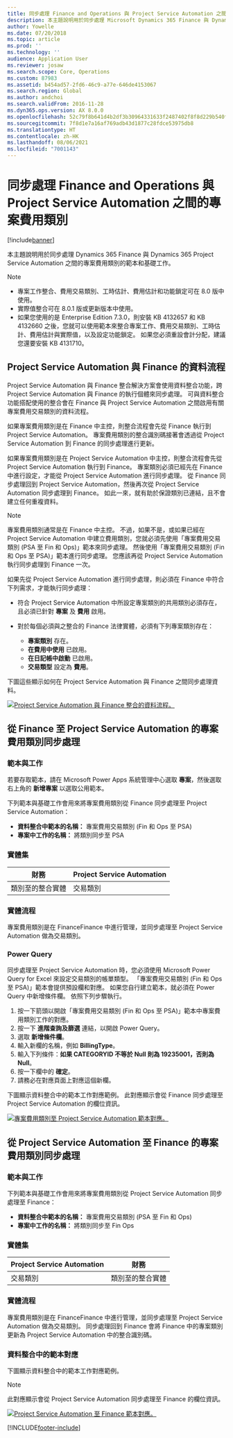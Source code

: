 ```yaml
---
title: 同步處理 Finance and Operations 與 Project Service Automation 之間的專案費用類別
description: 本主題說明用於同步處理 Microsoft Dynamics 365 Finance 與 Dynamics 365 Project Service Automation 之間的專案費用類別的範本和基礎工作。
author: Yowelle
ms.date: 07/20/2018
ms.topic: article
ms.prod: ''
ms.technology: ''
audience: Application User
ms.reviewer: josaw
ms.search.scope: Core, Operations
ms.custom: 87983
ms.assetid: b454ad57-2fd6-46c9-a77e-646de4153067
ms.search.region: Global
ms.author: andchoi
ms.search.validFrom: 2016-11-28
ms.dyn365.ops.version: AX 8.0.0
ms.openlocfilehash: 52c79f8b641d4b2df3b30964331633f2487402f8f8d229b540f9544c0f848557
ms.sourcegitcommit: 7f8d1e7a16af769adb43d1877c28fdce53975db8
ms.translationtype: HT
ms.contentlocale: zh-HK
ms.lasthandoff: 08/06/2021
ms.locfileid: "7001143"
---
```

# <a name="synchronize-project-expense-categories-between-finance-and-operations-and-project-service-automation"></a>同步處理 Finance and Operations 與 Project Service Automation 之間的專案費用類別

[!include[banner](../includes/banner.md)]

本主題說明用於同步處理 Dynamics 365 Finance 與 Dynamics 365 Project Service Automation 之間的專案費用類別的範本和基礎工作。

> [!NOTE]
> - 專案工作整合、費用交易類別、工時估計、費用估計和功能鎖定可在 8.0 版中使用。
> - 實際值整合可在 8.0.1 版或更新版本中使用。
> - 如果您使用的是 Enterprise Edition 7.3.0，則安裝 KB 4132657 和 KB 4132660 之後，您就可以使用範本來整合專案工作、費用交易類別、工時估計、費用估計與實際值，以及設定功能鎖定。 如果您必須重設會計分配，建議您還要安裝 KB 4131710。

## <a name="data-flow-for-project-service-automation-and-finance"></a>Project Service Automation 與 Finance 的資料流程

Project Service Automation 與 Finance 整合解決方案會使用資料整合功能，跨 Project Service Automation 與 Finance 的執行個體來同步處理。 可與資料整合功能搭配使用的整合會在 Finance 與 Project Service Automation 之間啟用有關專案費用交易類別的資料流程。

如果專案費用類別是在 Finance 中主控，則整合流程會先從 Finance 執行到 Project Service Automation。 專案費用類別的整合識別碼接著會透過從 Project Service Automation 到 Finance 的同步處理進行更新。

如果專案費用類別是在 Project Service Automation 中主控，則整合流程會先從 Project Service Automation 執行到 Finance。 專案類別必須已經先在 Finance 中進行設定，才能從 Project Service Automation 進行同步處理。 從 Finance 同步處理回到 Project Service Automation，然後再次從 Project Service Automation 同步處理到 Finance。 如此一來，就有助於保證類別已連結，且不會建立任何重複資料。

> [!NOTE]
> 專案費用類別通常是在 Finance 中主控。 不過，如果不是，或如果已經在 Project Service Automation 中建立費用類別，您就必須先使用「專案費用交易類別 (PSA 至 Fin 和 Ops)」範本來同步處理。 然後使用「專案費用交易類別 (Fin 和 Ops 至 PSA)」範本進行同步處理。 您應該再從 Project Service Automation 執行同步處理到 Finance 一次。
>
> 如果先從 Project Service Automation 進行同步處理，則必須在 Finance 中符合下列需求，才能執行同步處理：
>
> - 符合 Project Service Automation 中所設定專案類別的共用類別必須存在，且必須已針對 **專案** 及 **費用** 啟用。
> - 對於每個必須與之整合的 Finance 法律實體，必須有下列專案類別存在：
>
>     - **專案類別** 存在。 
>     - **在費用中使用** 已啟用。
>     - **在日記帳中啟動** 已啟用。
>     - **交易類型** 設定為 **費用**。

下圖這些顯示如何在 Project Service Automation 與 Finance 之間同步處理資料。

[![Project Service Automation 與 Finance 整合的資料流程。](./media/ProjectExpenseCategoriesFlow.png)](./media/ProjectExpenseCategoriesFlow.png)

## <a name="project-expense-category-synchronization-from-finance-to-project-service-automation"></a>從 Finance 至 Project Service Automation 的專案費用類別同步處理

### <a name="template-and-task"></a>範本與工作

若要存取範本，請在 Microsoft Power Apps 系統管理中心選取 **專案**，然後選取右上角的 **新增專案** 以選取公用範本。

下列範本與基礎工作會用來將專案費用類別從 Finance 同步處理至 Project Service Automation：

- **資料整合中範本的名稱：** 專案費用交易類別 (Fin 和 Ops 至 PSA)
- **專案中工作的名稱：** 將類別同步至 PSA

### <a name="entity-set"></a>實體集

| 財務                           | Project Service Automation |
|-----------------------------------|----------------------------|
| 類別至的整合實體 | 交易類別     |

### <a name="entity-flow"></a>實體流程

專案費用類別是在 FinanceFinance 中進行管理，並同步處理至 Project Service Automation 做為交易類別。

### <a name="power-query"></a>Power Query

同步處理至 Project Service Automation 時，您必須使用 Microsoft Power Query for Excel 來設定交易類別的帳單類型。 「專案費用交易類別 (Fin 和 Ops 至 PSA)」範本會提供預設欄和對應。 如果您自行建立範本，就必須在 Power Query 中新增條件欄。 依照下列步驟執行。

1. 按一下箭頭以開啟「專案費用交易類別 (Fin 和 Ops 至 PSA)」範本中專案費用類別工作的對應。
2. 按一下 **進階查詢及篩選** 連結，以開啟 Power Query。
2. 選取 **新增條件欄**。
3. 輸入新欄的名稱，例如 **BillingType**。
4. 輸入下列條件：**如果 CATEGORYID 不等於 Null 則為 19235001，否則為 Null**。
5. 按一下欄中的 **確定**。
6. 請務必在對應頁面上對應這個新欄。

下圖顯示資料整合中的範本工作對應範例。 此對應顯示會從 Finance 同步處理至 Project Service Automation 的欄位資訊。

[![專案費用類別至 Project Service Automation 範本對應。](./media/ProjectExpenseCategoriesToPSAMapping.jpg)](./media/ProjectExpenseCategoriesToPSAMapping.jpg)

## <a name="project-expense-category-synchronization-from-project-service-automation-to-finance"></a>從 Project Service Automation 至 Finance 的專案費用類別同步處理

### <a name="template-and-task"></a>範本與工作

下列範本與基礎工作會用來將專案費用類別從 Project Service Automation 同步處理至 Finance：

- **資料整合中範本的名稱：** 專案費用交易類別 (PSA 至 Fin 和 Ops)
- **專案中工作的名稱：** 將類別同步至 Fin Ops

### <a name="entity-set"></a>實體集

| Project Service Automation | 財務                           |
|----------------------------|-----------------------------------|
| 交易類別     | 類別至的整合實體 |

### <a name="entity-flow"></a>實體流程

專案費用類別是在 FinanceFinance 中進行管理，並同步處理至 Project Service Automation 做為交易類別。 同步處理回到 Finance 會將 Finance 中的專案類別更新為 Project Service Automation 中的整合識別碼。

### <a name="template-mapping-in-data-integration"></a>資料整合中的範本對應

下圖顯示資料整合中的範本工作對應範例。

> [!NOTE]
> 此對應顯示會從 Project Service Automation 同步處理至 Finance 的欄位資訊。

[![Project Service Automation 至 Finance 範本對應。](./media/ProjectExpenseCategoriesToFinOpsMapping.jpg)](./media/ProjectExpenseCategoriesToFinOpsMapping.jpg)


[!INCLUDE[footer-include](../includes/footer-banner.md)]